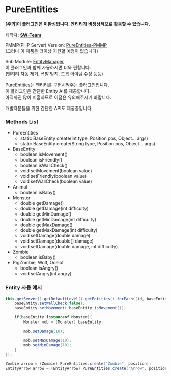 # PureEntities
  
**[주의]이 플러그인은 미완성입니다. 엔티티가 비정상적으로 활동할 수 있습니다.**  
  
제작자: **[SW-Team](https://github.com/SW-Team)**  
  
PMMP(PHP Server) Version: [PureEntities-PMMP](https://github.com/milk0417/PureEntities)  
(그러나 이 제품은 더이상 지원할 예정이 없습니다)  
  
Sub Module: [EntityManager](https://github.com/SW-Team/EntityManager)  
이 플러그인과 함께 사용하시면 더욱 편합니다.  
(엔티티 자동 제거, 폭발 방지, 드롭 아이템 수정 등등)  
  
PureEntities는 엔티티를 구현시켜주는 플러그인입니다.  
이 플러그인은 간단한 Entity AI를 제공합니다.  
아직까진 많이 미흡하므로 이점은 유의해주시기 바랍니다.  
  
개발자분들을 위한 간단한 API도 제공중입니다.  
  
### Methods List
  * PureEntities
    * static BaseEntity create(int type, Position pos, Object... args)
    * static BaseEntity create(String type, Position pos, Object... args)
  * BaseEntity
    * boolean isMovement()
    * boolean isFriendly()
    * boolean isWallCheck()
    * void setMovement(boolean value)
    * void setFriendly(boolean value)
    * void setWallCheck(boolean value)
  * Animal
    * boolean isBaby()
  * Monster
    * double getDamage()
    * double getDamage(int difficulty)
    * double getMinDamage()
    * double getMinDamage(int difficulty)
    * double getMaxDamage()
    * double getMaxDamage(int difficulty)
    * void setDamage(double damage)
    * void setDamage(double[] damage)
    * void setDamage(double damage, int difficulty)
  * Zombie
    * boolean isBaby()
  * PigZombie, Wolf, Ocelot
    * boolean isAngry()
    * void setAngry(int angry)

### Entity 사용 예시
``` java
this.getServer().getDefaultLevel().getEntities().forEach((id, baseEntity) -> {
    baseEntity.setWallCheck(false);
    baseEntity.setMovement(!baseEntity.isMovement());

    if(baseEntity instanceof Monster){
        Monster mob = (Monster) baseEntity;

        mob.setDamage(10);

        mob.setMaxDamage(10);
        mob.setMinDamage(10);
    }
});

Zombie arrow = (Zombie) PureEntities.create("Zombie", position);
EntityArrow arrow = (EntityArrow) PureEntities.create("Arrow", position, player, true);
```